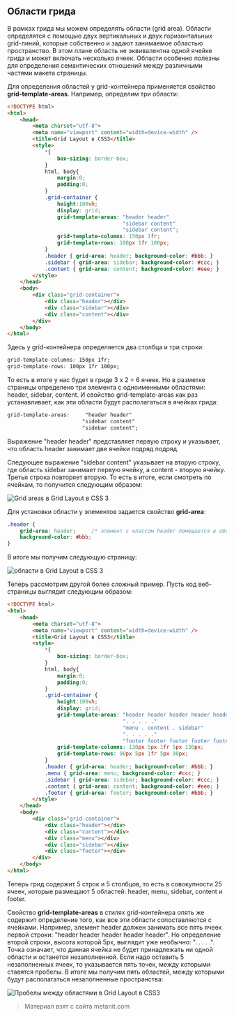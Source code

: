 ## Области грида

В рамках грида мы можем определять области (grid area). Области определятся с помощью двух вертикальных и двух горизонтальных grid-линий, которые собственно и задают занимаемое областью пространство. В этом плане область не эквивалентна одной ячейке грида и может включать несколько ячеек. Области особенно полезны для определения семантических отношений между различными частями макета страницы.

Для определения областей у grid-контейнера применяется свойство **grid-template-areas**. Например, определим три области:

```html
<!DOCTYPE html>
<html>
    <head>
        <meta charset="utf-8">
        <meta name="viewport" content="width=device-width" />
        <title>Grid Layout в CSS3</title>
        <style>
            *{
                box-sizing: border-box;
            }
            html, body{
                margin:0;
                padding:0;
            }
            .grid-container {
                height:100vh;
                display: grid;
                grid-template-areas: "header header"
                                     "sidebar content"
                                     "sidebar content";
                grid-template-columns: 150px 1fr;
                grid-template-rows: 100px 1fr 100px;
            }
            .header { grid-area: header; background-color: #bbb; }
            .sidebar { grid-area: sidebar; background-color: #ccc; }
            .content { grid-area: content; background-color: #eee; }
        </style>
    </head>
    <body>
        <div class="grid-container">
            <div class="header"></div>
            <div class="sidebar"></div>
            <div class="content"></div>
        </div>
    </body>
</html>
```

Здесь у grid-контейнера определяется два столбца и три строки:

```css
grid-template-columns: 150px 1fr;
grid-template-rows: 100px 1fr 100px;
```

То есть в итоге у нас будет в гриде 3 х 2 = 6 ячеек. Но в разметке страницы определено три элемента с одноименными областями: header, sidebar, content. И свойство grid-template-areas как раз устанавливает, как эти области будут располагаться в ячейках грида:

```css
grid-template-areas:     "header header"
                        "sidebar content"
                        "sidebar content";
```

Выражение "header header" представляет первую строку и указывает, что область header занимает две ячейки подряд подряд.

Следующее выражение "sidebar content" указывает на вторую строку, где область sidebar занимает первую ячейку, а content - вторую ячейку. Третья строка повторяет вторую. То есть в итоге, если смотреть по ячейкам, то получится следующим образом:

![Grid areas в Grid Layout в CSS 3](https://metanit.com/web/html5/pics/grid21.png)

Для установки области у элементов задается свойство **grid-area**:

```css
.header { 
    grid-area: header;     /* элемент с классом header помещается в область header*/
    background-color: #bbb; 
}
```

В итоге мы получим следующую страницу:

![области в Grid Layout в CSS 3](https://metanit.com/web/html5/pics/grid22.png)

Теперь рассмотрим другой более сложный пример. Пусть код веб-страницы выглядит следующим образом:

```html
<!DOCTYPE html>
<html>
    <head>
        <meta charset="utf-8">
        <meta name="viewport" content="width=device-width" />
        <title>Grid Layout в CSS3</title>
        <style>
            *{
                box-sizing: border-box;
            }
            html, body{
                margin:0;
                padding:0;
            }
            .grid-container {
                height:100vh;
                display: grid;
                grid-template-areas: "header header header header header"
                                     ". . . . ."
                                     "menu . content . sidebar"
                                     ". . . . ."
                                     "footer footer footer footer footer";
                grid-template-columns: 130px 5px 1fr 5px 130px;
                grid-template-rows: 90px 5px 1fr 5px 90px;
            }
            .header { grid-area: header; background-color: #bbb; }
            .menu { grid-area: menu; background-color: #ccc; }
            .sidebar { grid-area: sidebar; background-color: #ccc; }
            .content { grid-area: content; background-color: #eee; }
            .footer { grid-area: footer; background-color: #bbb; }
        </style>
    </head>
    <body>
        <div class="grid-container">
            <div class="header"></div>
            <div class="content"></div>
            <div class="menu"></div>
            <div class="sidebar"></div>
            <div class="footer"></div>
        </div>
    </body>
</html>
```

Теперь грид содержит 5 строк и 5 столбцов, то есть в совокупности 25 ячеек, которые размещают 5 областей: header, menu, sidebar, content и footer.

Свойство **grid-template-areas** в стилях grid-контейнера опять же содержит определение того, как все эти области сопоставляются с ячейками. Например, элемент header должен занимать все пять ячеек первой строки: "header header header header header". Но определение второй строки, высота которой 5px, выглядит уже необычно: ". . . . .". Точка означает, что данная ячейка не будет принадлежать ни одной области и останется незаполненной. Если надо оставить 5 незаполненных ячеек, то указывается пять точек, между которыми ставятся пробелы. В итоге мы получим пять областей, между которыми будут располагаться незаполненные пространства:

![Пробелы между областями в Grid Layout в CSS3](https://metanit.com/web/html5/pics/grid23.png)


> Материал взят с сайта metanit.com